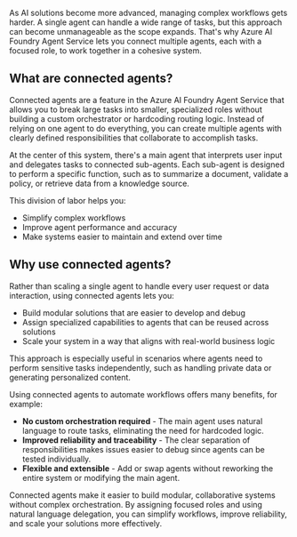 As AI solutions become more advanced, managing complex workflows gets harder. A single agent can handle a wide range of tasks, but this approach can become unmanageable as the scope expands. That's why Azure AI Foundry Agent Service lets you connect multiple agents, each with a focused role, to work together in a cohesive system.

## What are connected agents?

Connected agents are a feature in the Azure AI Foundry Agent Service that allows you to break large tasks into smaller, specialized roles without building a custom orchestrator or hardcoding routing logic. Instead of relying on one agent to do everything, you can create multiple agents with clearly defined responsibilities that collaborate to accomplish tasks.

At the center of this system, there's a main agent that interprets user input and delegates tasks to connected sub-agents. Each sub-agent is designed to perform a specific function, such as to summarize a document, validate a policy, or retrieve data from a knowledge source.

This division of labor helps you:

- Simplify complex workflows
- Improve agent performance and accuracy
- Make systems easier to maintain and extend over time

## Why use connected agents?

Rather than scaling a single agent to handle every user request or data interaction, using connected agents lets you:

- Build modular solutions that are easier to develop and debug
- Assign specialized capabilities to agents that can be reused across solutions
- Scale your system in a way that aligns with real-world business logic

This approach is especially useful in scenarios where agents need to perform sensitive tasks independently, such as handling private data or generating personalized content.

Using connected agents to automate workflows offers many benefits, for example:

- **No custom orchestration required** - The main agent uses natural language to route tasks, eliminating the need for hardcoded logic.
- **Improved reliability and traceability** - The clear separation of responsibilities makes issues easier to debug since agents can be tested individually.
- **Flexible and extensible** - Add or swap agents without reworking the entire system or modifying the main agent.

Connected agents make it easier to build modular, collaborative systems without complex orchestration. By assigning focused roles and using natural language delegation, you can simplify workflows, improve reliability, and scale your solutions more effectively.